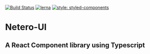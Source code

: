 [![Build Status](https://travis-ci.org/datdevboi/netero.svg?branch=master)](https://travis-ci.org/datdevboi/netero)
[![lerna](https://img.shields.io/badge/maintained%20with-lerna-cc00ff.svg)](https://lernajs.io/)
[![style: styled-components](https://img.shields.io/badge/style-%F0%9F%92%85%20styled--components-orange.svg?colorB=daa357&colorA=db748e)](https://github.com/styled-components/styled-components)

# Netero-UI

## A React Component library using Typescript
